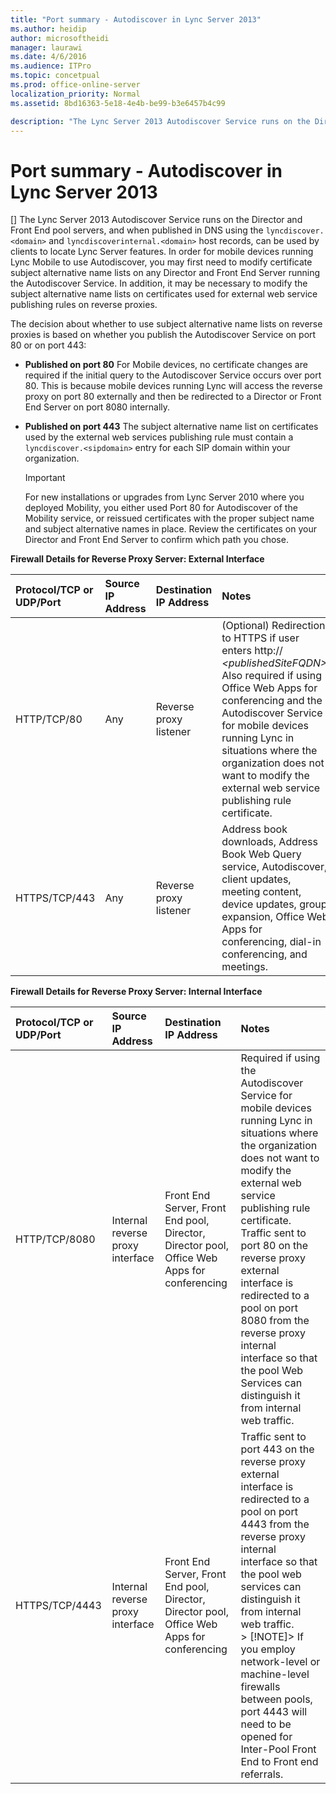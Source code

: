 ```yaml
---
title: "Port summary - Autodiscover in Lync Server 2013"
ms.author: heidip
author: microsoftheidi
manager: laurawi
ms.date: 4/6/2016
ms.audience: ITPro
ms.topic: concetpual
ms.prod: office-online-server
localization_priority: Normal
ms.assetid: 8bd16363-5e18-4e4b-be99-b3e6457b4c99

description: "The Lync Server 2013 Autodiscover Service runs on the Director and Front End pool servers, and when published in DNS using the lyncdiscover.<domain> and lyncdiscoverinternal.<domain> host records, can be used by clients to locate Lync Server features. In order for mobile devices running Lync Mobile to use Autodiscover, you may first need to modify certificate subject alternative name lists on any Director and Front End Server running the Autodiscover Service. In addition, it may be necessary to modify the subject alternative name lists on certificates used for external web service publishing rules on reverse proxies."
---
```


# Port summary - Autodiscover in Lync Server 2013
[]
The Lync Server 2013 Autodiscover Service runs on the Director and Front End pool servers, and when published in DNS using the  `lyncdiscover.<domain>` and  `lyncdiscoverinternal.<domain>` host records, can be used by clients to locate Lync Server features. In order for mobile devices running Lync Mobile to use Autodiscover, you may first need to modify certificate subject alternative name lists on any Director and Front End Server running the Autodiscover Service. In addition, it may be necessary to modify the subject alternative name lists on certificates used for external web service publishing rules on reverse proxies. 
  
The decision about whether to use subject alternative name lists on reverse proxies is based on whether you publish the Autodiscover Service on port 80 or on port 443:
  
- **Published on port 80** For Mobile devices, no certificate changes are required if the initial query to the Autodiscover Service occurs over port 80. This is because mobile devices running Lync will access the reverse proxy on port 80 externally and then be redirected to a Director or Front End Server on port 8080 internally. 
    
- **Published on port 443** The subject alternative name list on certificates used by the external web services publishing rule must contain a  `lyncdiscover.<sipdomain>` entry for each SIP domain within your organization. 
    
    > [!IMPORTANT]
    > For new installations or upgrades from Lync Server 2010 where you deployed Mobility, you either used Port 80 for Autodiscover of the Mobility service, or reissued certificates with the proper subject name and subject alternative names in place. Review the certificates on your Director and Front End Server to confirm which path you chose. 
  
**Firewall Details for Reverse Proxy Server: External Interface**

|**Protocol/TCP or UDP/Port**|**Source IP Address**|**Destination IP Address**|**Notes**|
|:-----|:-----|:-----|:-----|
|HTTP/TCP/80  <br/> |Any  <br/> |Reverse proxy listener  <br/> |(Optional) Redirection to HTTPS if user enters http:// _\<publishedSiteFQDN\>_. Also required if using Office Web Apps for conferencing and the Autodiscover Service for mobile devices running Lync in situations where the organization does not want to modify the external web service publishing rule certificate.  <br/> |
|HTTPS/TCP/443  <br/> |Any  <br/> |Reverse proxy listener  <br/> |Address book downloads, Address Book Web Query service, Autodiscover, client updates, meeting content, device updates, group expansion, Office Web Apps for conferencing, dial-in conferencing, and meetings.  <br/> |
   
**Firewall Details for Reverse Proxy Server: Internal Interface**

|**Protocol/TCP or UDP/Port**|**Source IP Address**|**Destination IP Address**|**Notes**|
|:-----|:-----|:-----|:-----|
|HTTP/TCP/8080  <br/> |Internal reverse proxy interface  <br/> |Front End Server, Front End pool, Director, Director pool, Office Web Apps for conferencing  <br/> |Required if using the Autodiscover Service for mobile devices running Lync in situations where the organization does not want to modify the external web service publishing rule certificate. Traffic sent to port 80 on the reverse proxy external interface is redirected to a pool on port 8080 from the reverse proxy internal interface so that the pool Web Services can distinguish it from internal web traffic.  <br/> |
|HTTPS/TCP/4443  <br/> |Internal reverse proxy interface  <br/> |Front End Server, Front End pool, Director, Director pool, Office Web Apps for conferencing  <br/> |Traffic sent to port 443 on the reverse proxy external interface is redirected to a pool on port 4443 from the reverse proxy internal interface so that the pool web services can distinguish it from internal web traffic.  <br/> > [!NOTE]> If you employ network-level or machine-level firewalls between pools, port 4443 will need to be opened for Inter-Pool Front End to Front end referrals.           |
   

